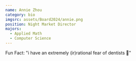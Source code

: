 ```yaml
---
name: Annie Zhou
category: bio
imgsrc: assets/Board2024/annie.png
position: Night Market Director
majors:
  - Applied Math
  - Computer Science
---
```

Fun Fact: "i have an extremely (ir)rational fear of dentists 🫠"
